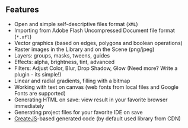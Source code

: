 ## Features

 * Open and simple self-descriptive files format (`XML`)
 * Importing from Adobe Flash Uncompressed Document file format (`*.xfl`)
 * Vector graphics (based on edges, polygons and boolean operations)
 * Raster images in the Library and on the Scene (png/jpeg)
 * Layers: groups, masks, tweens, guides
 * Effects: alpha, brightness, tint, advanced
 * Filters: Adjust Color, Blur, Drop Shadow, Glow (Need more? Write a plugin - its simple!)
 * Linear and radial gradients, filling with a bitmap
 * Working with text on canvas (web fonts from local files and Google Fonts are supported)
 * Generating HTML on save: view result in your favorite browser immediately
 * Generating project files for your favorite IDE on save
 * [CreateJS](http://createjs.com/)-based generated code (by default used library from CDN)
